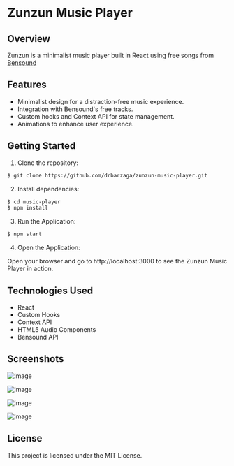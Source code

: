 # Zunzun Music Player

## Overview

Zunzun is a minimalist music player built in React using free songs from [Bensound](https://www.bensound.com/)

## Features

- Minimalist design for a distraction-free music experience.
- Integration with Bensound's free tracks.
- Custom hooks and Context API for state management.
- Animations to enhance user experience.

## Getting Started

1. Clone the repository:

```bash
$ git clone https://github.com/drbarzaga/zunzun-music-player.git
```

2. Install dependencies:

```bash
$ cd music-player
$ npm install
```

3. Run the Application:

```bash
$ npm start
```

4. Open the Application:

Open your browser and go to http://localhost:3000 to see the Zunzun Music Player in action.

## Technologies Used

- React
- Custom Hooks
- Context API
- HTML5 Audio Components
- Bensound API

## Screenshots

![image](https://github.com/drbarzaga/minimalist-music-player/assets/12173976/8ae52b8e-47f3-4cb6-a345-df4fb1a82b29)

![image](https://github.com/drbarzaga/minimalist-music-player/assets/12173976/5211d13c-9631-4d56-84f5-2feb9fc5a488)

![image](https://github.com/drbarzaga/zunzun-music-player/assets/12173976/9c9c8d40-4a12-445f-8b87-2e700c422eb3)

![image](https://github.com/drbarzaga/zunzun-music-player/assets/12173976/88f89052-ccf3-4d10-baca-feebc040a071)

## License

This project is licensed under the MIT License.
